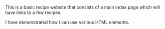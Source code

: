 This is a basic recipe website that consists of a main index page which will have links to a few recipes.

I have demonstrated how I can use various HTML elements.